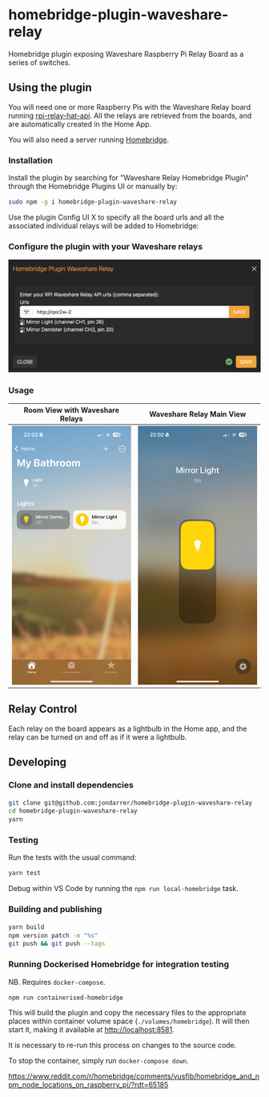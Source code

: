 # homebridge-plugin-waveshare-relay

Homebridge plugin exposing Waveshare Raspberry Pi Relay Board as a series of switches.

## Using the plugin

You will need one or more Raspberry Pis with the Waveshare Relay board running [rpi-relay-hat-api](https://github.com/jondarrer/rpi-relay-hat-api). All the relays are retrieved from the boards, and are automatically created in the Home App.

You will also need a server running [Homebridge](https://homebridge.io).

### Installation

Install the plugin by searching for "Waveshare Relay Homebridge Plugin" through the Homebridge Plugins UI or manually by:

```sh
sudo npm -g i homebridge-plugin-waveshare-relay
```

Use the plugin Config UI X to specify all the board urls and all the associated individual relays will be added to Homebridge:

### Configure the plugin with your Waveshare relays

![Configure Waveshare Urls](./docs/images/config-screen-single-waveshare.png)

### Usage

Room View with Waveshare Relays | Waveshare Relay Main View
| :---------------------: | :-------------------: |
![Room with Waveshare Relays](./docs/images/home-app-room-with-waveshare-relays.png) | ![Waveshare Relay Main View](./docs/images/home-app-relay-lightbulb-main-view.png)

## Relay Control

Each relay on the board appears as a lightbulb in the Home app, and the relay can be turned on and off as if it were a lightbulb.

## Developing

### Clone and install dependencies

```sh
git clone git@github.com:jondarrer/homebridge-plugin-waveshare-relay
cd homebridge-plugin-waveshare-relay
yarn
```

### Testing

Run the tests with the usual command:

```sh
yarn test
```

Debug within VS Code by running the `npm run local-homebridge` task.

### Building and publishing

```sh
yarn build
npm version patch -m "%s"
git push && git push --tags
```

### Running Dockerised Homebridge for integration testing

NB. Requires `docker-compose`.

```sh
npm run containerised-homebridge
```

This will build the plugin and copy the necessary files to the appropriate places within container volume space (`./volumes/homebridge`). It will then start it, making it available at [http://localhost:8581](http://localhost:8581).

It is necessary to re-run this process on changes to the source code.

To stop the container, simply run `docker-compose down`.

<https://www.reddit.com/r/homebridge/comments/vusfib/homebridge_and_npm_node_locations_on_raspberry_pi/?rdt=65185>
